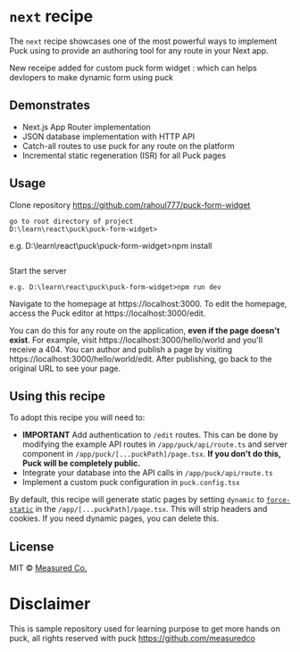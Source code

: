 # `next` recipe

The `next` recipe showcases one of the most powerful ways to implement Puck using to provide an authoring tool for any route in your Next app.

New receipe added for custom puck form widget : which can helps devlopers to make dynamic form using puck

## Demonstrates

- Next.js App Router implementation
- JSON database implementation with HTTP API
- Catch-all routes to use puck for any route on the platform
- Incremental static regeneration (ISR) for all Puck pages

## Usage

Clone repository
https://github.com/rahoul777/puck-form-widget

```
go to root directory of project
D:\learn\react\puck\puck-form-widget>

```
e.g. D:\learn\react\puck\puck-form-widget>npm install

```

```

Start the server

```
e.g. D:\learn\react\puck\puck-form-widget>npm run dev
```

Navigate to the homepage at https://localhost:3000. To edit the homepage, access the Puck editor at https://localhost:3000/edit.

You can do this for any route on the application, **even if the page doesn't exist**. For example, visit https://localhost:3000/hello/world and you'll receive a 404. You can author and publish a page by visiting https://localhost:3000/hello/world/edit. After publishing, go back to the original URL to see your page.

## Using this recipe

To adopt this recipe you will need to:

- **IMPORTANT** Add authentication to `/edit` routes. This can be done by modifying the example API routes in `/app/puck/api/route.ts` and server component in `/app/puck/[...puckPath]/page.tsx`. **If you don't do this, Puck will be completely public.**
- Integrate your database into the API calls in `/app/puck/api/route.ts`
- Implement a custom puck configuration in `puck.config.tsx`

By default, this recipe will generate static pages by setting `dynamic` to [`force-static`](https://nextjs.org/docs/app/api-reference/file-conventions/route-segment-config#dynamic) in the `/app/[...puckPath]/page.tsx`. This will strip headers and cookies. If you need dynamic pages, you can delete this.

## License

MIT © [Measured Co.](https://github.com/measuredco)

# Disclaimer

This is sample repository used for learning purpose to get more hands on puck, all rights reserved with puck https://github.com/measuredco
